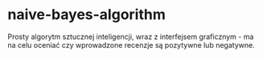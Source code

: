 # naive-bayes-algorithm
Prosty algorytm sztucznej inteligencji, wraz z interfejsem graficznym - ma na celu oceniać czy wprowadzone recenzje są pozytywne lub negatywne.